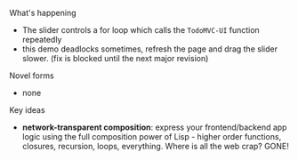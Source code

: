 What's happening

- The slider controls a for loop which calls the `TodoMVC-UI` function repeatedly
- this demo deadlocks sometimes, refresh the page and drag the slider slower. (fix is blocked until the next major revision)

Novel forms
* none

Key ideas
- **network-transparent composition**: express your frontend/backend app logic using the full composition power of Lisp - higher order functions, closures, recursion, loops, everything. Where is all the web crap? GONE!
